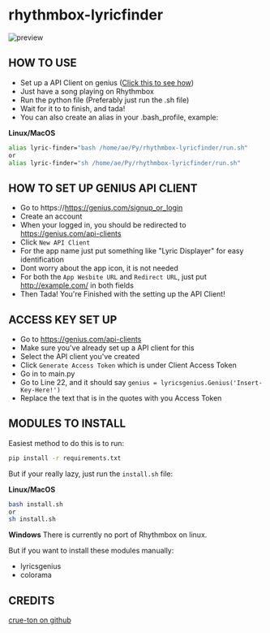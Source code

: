 # rhythmbox-lyricfinder

![preview](https://github.com/crue-ton/rhythmbox-lyricfinder/blob/main/preview.png?raw=true)

## HOW TO USE ##
- Set up a API Client on genius ([Click this to see how](https://github.com/crue-ton/rhythmbox-lyricfinder#how-to-set-up-genius-api-client))
- Just have a song playing on Rhythmbox
- Run the python file (Preferably just run the .sh file)
- Wait for it to to finish, and tada!
- You can also create an alias in your .bash_profile, example:

**Linux/MacOS**
```bash
alias lyric-finder="bash /home/ae/Py/rhythmbox-lyricfinder/run.sh"
or
alias lyric-finder="sh /home/ae/Py/rhythmbox-lyricfinder/run.sh"
```
## HOW TO SET UP GENIUS API CLIENT ##
- Go to https://https://genius.com/signup_or_login
- Create an account
- When your logged in, you should be redirected to https://genius.com/api-clients
- Click `New API Client`
- For the app name just put something like "Lyric Displayer" for easy identification
- Dont worry about the app icon, it is not needed
- For both the `App Wesbite URL` and `Redirect URL`, just put http://example.com/ in both fields
- Then Tada! You're Finished with the setting up the API Client!

## ACCESS KEY SET UP ##
- Go to https://genius.com/api-clients
- Make sure you've already set up a API client for this
- Select the API client you've created
- Click `Generate Access Token` which is under Client Access Token
- Go in to main.py
- Go to Line 22, and it should say `genius = lyricsgenius.Genius('Insert-Key-Here!')`
- Replace the text that is in the quotes with you Access Token

## MODULES TO INSTALL ##
Easiest method to do this is to run:
```bash
pip install -r requirements.txt
```
But if your really lazy, just run the `install.sh` file:

**Linux/MacOS**
```bash
bash install.sh
or
sh install.sh
```
**Windows**
There is currently no port of Rhythmbox on linux.
<p>But if you want to install these modules manually:</p>

- lyricsgenius
- colorama

## CREDITS ##
[crue-ton on github](https://github.com/crue-ton)

